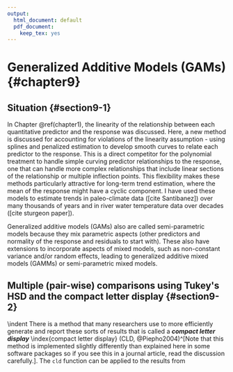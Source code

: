 ```yaml
---
output:
  html_document: default
  pdf_document:
    keep_tex: yes
---
```


# Generalized Additive Models (GAMs) {#chapter9}






## Situation {#section9-1}

In Chapter \@ref(chapter1), the linearity of the relationship between each quantitative predictor and the response was discussed. Here, a new method is discussed for accounting for violations of the linearity assumption - using splines and penalized estimation to develop smooth curves to relate each predictor to the response. This is a direct competitor for the polynomial treatment to handle simple curving predictor relationships to the response, one that can handle more complex relationships that include linear sections of the relationship or multiple inflection points. This flexibility makes these methods particularly attractive for long-term trend estimation, where the mean of the response might have a cyclic component. I have used these models to estimate trends in paleo-climate data ([cite Santibanez]) over many thousands of years and in river water temperature data over decades ([cite sturgeon paper]).

Generalized additive models (GAMs) also are called semi-parametric models because they mix parametric aspects (other predictors and normality of the response and residuals to start with). These also have extensions to incorporate aspects of mixed models, such as non-constant variance and/or random effects, leading to generalized additive mixed models (GAMMs) or semi-parametric mixed models.




<!-- \sectionmark{Multiple (pair-wise) comparisons using Tukey's HSD and CLD} -->

## Multiple (pair-wise) comparisons using Tukey's HSD and the compact letter display {#section9-2}

<!-- \sectionmark{Multiple (pair-wise) comparisons using Tukey's HSD and CLD} -->


\indent There is a method that many researchers use to more efficiently generate and 
report these sorts of results that is called a ***compact letter display*** \index{compact letter display}
(CLD, @Piepho2004)^[Note that this method is implemented slightly differently than explained here in some software packages so if you see this in a journal article, read the discussion carefully.]. The ``cld`` function can be applied to the results from 

<!-- \newpage -->

